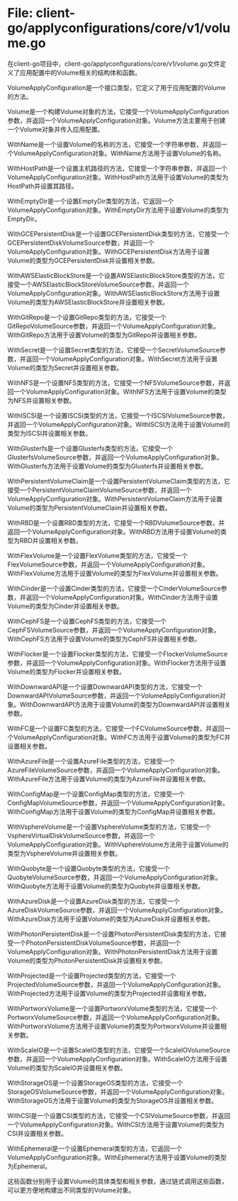 # File: client-go/applyconfigurations/core/v1/volume.go

在client-go项目中，client-go/applyconfigurations/core/v1/volume.go文件定义了应用配置中的Volume相关的结构体和函数。

VolumeApplyConfiguration是一个接口类型，它定义了用于应用配置的Volume的方法。

Volume是一个构建Volume对象的方法，它接受一个VolumeApplyConfiguration参数，并返回一个VolumeApplyConfiguration对象。Volume方法主要用于创建一个Volume对象并传入应用配置。

WithName是一个设置Volume的名称的方法，它接受一个字符串参数，并返回一个VolumeApplyConfiguration对象。WithName方法用于设置Volume的名称。

WithHostPath是一个设置主机路径的方法，它接受一个字符串参数，并返回一个VolumeApplyConfiguration对象。WithHostPath方法用于设置Volume的类型为HostPath并设置其路径。

WithEmptyDir是一个设置EmptyDir类型的方法，它返回一个VolumeApplyConfiguration对象。WithEmptyDir方法用于设置Volume的类型为EmptyDir。

WithGCEPersistentDisk是一个设置GCEPersistentDisk类型的方法，它接受一个GCEPersistentDiskVolumeSource参数，并返回一个VolumeApplyConfiguration对象。WithGCEPersistentDisk方法用于设置Volume的类型为GCEPersistentDisk并设置相关参数。

WithAWSElasticBlockStore是一个设置AWSElasticBlockStore类型的方法，它接受一个AWSElasticBlockStoreVolumeSource参数，并返回一个VolumeApplyConfiguration对象。WithAWSElasticBlockStore方法用于设置Volume的类型为AWSElasticBlockStore并设置相关参数。

WithGitRepo是一个设置GitRepo类型的方法，它接受一个GitRepoVolumeSource参数，并返回一个VolumeApplyConfiguration对象。WithGitRepo方法用于设置Volume的类型为GitRepo并设置相关参数。

WithSecret是一个设置Secret类型的方法，它接受一个SecretVolumeSource参数，并返回一个VolumeApplyConfiguration对象。WithSecret方法用于设置Volume的类型为Secret并设置相关参数。

WithNFS是一个设置NFS类型的方法，它接受一个NFSVolumeSource参数，并返回一个VolumeApplyConfiguration对象。WithNFS方法用于设置Volume的类型为NFS并设置相关参数。

WithISCSI是一个设置ISCSI类型的方法，它接受一个ISCSIVolumeSource参数，并返回一个VolumeApplyConfiguration对象。WithISCSI方法用于设置Volume的类型为ISCSI并设置相关参数。

WithGlusterfs是一个设置Glusterfs类型的方法，它接受一个GlusterfsVolumeSource参数，并返回一个VolumeApplyConfiguration对象。WithGlusterfs方法用于设置Volume的类型为Glusterfs并设置相关参数。

WithPersistentVolumeClaim是一个设置PersistentVolumeClaim类型的方法，它接受一个PersistentVolumeClaimVolumeSource参数，并返回一个VolumeApplyConfiguration对象。WithPersistentVolumeClaim方法用于设置Volume的类型为PersistentVolumeClaim并设置相关参数。

WithRBD是一个设置RBD类型的方法，它接受一个RBDVolumeSource参数，并返回一个VolumeApplyConfiguration对象。WithRBD方法用于设置Volume的类型为RBD并设置相关参数。

WithFlexVolume是一个设置FlexVolume类型的方法，它接受一个FlexVolumeSource参数，并返回一个VolumeApplyConfiguration对象。WithFlexVolume方法用于设置Volume的类型为FlexVolume并设置相关参数。

WithCinder是一个设置Cinder类型的方法，它接受一个CinderVolumeSource参数，并返回一个VolumeApplyConfiguration对象。WithCinder方法用于设置Volume的类型为Cinder并设置相关参数。

WithCephFS是一个设置CephFS类型的方法，它接受一个CephFSVolumeSource参数，并返回一个VolumeApplyConfiguration对象。WithCephFS方法用于设置Volume的类型为CephFS并设置相关参数。

WithFlocker是一个设置Flocker类型的方法，它接受一个FlockerVolumeSource参数，并返回一个VolumeApplyConfiguration对象。WithFlocker方法用于设置Volume的类型为Flocker并设置相关参数。

WithDownwardAPI是一个设置DownwardAPI类型的方法，它接受一个DownwardAPIVolumeSource参数，并返回一个VolumeApplyConfiguration对象。WithDownwardAPI方法用于设置Volume的类型为DownwardAPI并设置相关参数。

WithFC是一个设置FC类型的方法，它接受一个FCVolumeSource参数，并返回一个VolumeApplyConfiguration对象。WithFC方法用于设置Volume的类型为FC并设置相关参数。

WithAzureFile是一个设置AzureFile类型的方法，它接受一个AzureFileVolumeSource参数，并返回一个VolumeApplyConfiguration对象。WithAzureFile方法用于设置Volume的类型为AzureFile并设置相关参数。

WithConfigMap是一个设置ConfigMap类型的方法，它接受一个ConfigMapVolumeSource参数，并返回一个VolumeApplyConfiguration对象。WithConfigMap方法用于设置Volume的类型为ConfigMap并设置相关参数。

WithVsphereVolume是一个设置VsphereVolume类型的方法，它接受一个VsphereVirtualDiskVolumeSource参数，并返回一个VolumeApplyConfiguration对象。WithVsphereVolume方法用于设置Volume的类型为VsphereVolume并设置相关参数。

WithQuobyte是一个设置Quobyte类型的方法，它接受一个QuobyteVolumeSource参数，并返回一个VolumeApplyConfiguration对象。WithQuobyte方法用于设置Volume的类型为Quobyte并设置相关参数。

WithAzureDisk是一个设置AzureDisk类型的方法，它接受一个AzureDiskVolumeSource参数，并返回一个VolumeApplyConfiguration对象。WithAzureDisk方法用于设置Volume的类型为AzureDisk并设置相关参数。

WithPhotonPersistentDisk是一个设置PhotonPersistentDisk类型的方法，它接受一个PhotonPersistentDiskVolumeSource参数，并返回一个VolumeApplyConfiguration对象。WithPhotonPersistentDisk方法用于设置Volume的类型为PhotonPersistentDisk并设置相关参数。

WithProjected是一个设置Projected类型的方法，它接受一个ProjectedVolumeSource参数，并返回一个VolumeApplyConfiguration对象。WithProjected方法用于设置Volume的类型为Projected并设置相关参数。

WithPortworxVolume是一个设置PortworxVolume类型的方法，它接受一个PortworxVolumeSource参数，并返回一个VolumeApplyConfiguration对象。WithPortworxVolume方法用于设置Volume的类型为PortworxVolume并设置相关参数。

WithScaleIO是一个设置ScaleIO类型的方法，它接受一个ScaleIOVolumeSource参数，并返回一个VolumeApplyConfiguration对象。WithScaleIO方法用于设置Volume的类型为ScaleIO并设置相关参数。

WithStorageOS是一个设置StorageOS类型的方法，它接受一个StorageOSVolumeSource参数，并返回一个VolumeApplyConfiguration对象。WithStorageOS方法用于设置Volume的类型为StorageOS并设置相关参数。

WithCSI是一个设置CSI类型的方法，它接受一个CSIVolumeSource参数，并返回一个VolumeApplyConfiguration对象。WithCSI方法用于设置Volume的类型为CSI并设置相关参数。

WithEphemeral是一个设置Ephemeral类型的方法，它返回一个VolumeApplyConfiguration对象。WithEphemeral方法用于设置Volume的类型为Ephemeral。

这些函数分别用于设置Volume的具体类型和相关参数，通过链式调用这些函数，可以更方便地构建出不同类型的Volume对象。

